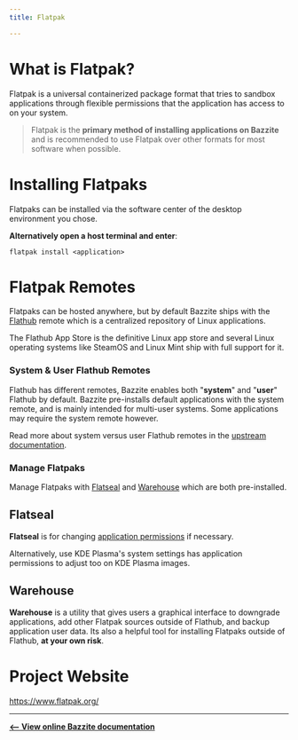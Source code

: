 ```yaml
---
title: Flatpak

---
```


# What is Flatpak?

Flatpak is a universal containerized package format that tries to sandbox applications through flexible permissions that the application has access to on your system.  

> Flatpak is the **primary method of installing applications on Bazzite** and is recommended to use Flatpak over other formats for most software when possible.

# Installing Flatpaks

Flatpaks can be installed via the software center of the desktop environment you chose.

**Alternatively open a host terminal and enter**:
```
flatpak install <application>
```

# Flatpak Remotes

Flatpaks can be hosted anywhere, but by default Bazzite ships with the [Flathub](https://flathub.org/) remote which is a centralized repository of Linux applications.

The Flathub App Store is the definitive Linux app store and several Linux operating systems like SteamOS and Linux Mint ship with full support for it.

### System & User Flathub Remotes

Flathub has different remotes, Bazzite enables both "**system**" and "**user**" Flathub by default.  Bazzite pre-installs default applications with the system remote, and is mainly intended for multi-user systems.  Some applications may require the system remote however.

Read more about system versus user Flathub remotes in the [upstream documentation](https://docs.flathub.org/docs/for-users/user-vs-system-install/).

### Manage Flatpaks

Manage Flatpaks with [Flatseal](https://github.com/tchx84/Flatseal) and [Warehouse](https://github.com/flattool/warehouse) which are both pre-installed.

## Flatseal

**Flatseal** is for changing [application permissions](https://github.com/tchx84/Flatseal/blob/92e675e5ad2129f2aabf324261570eef442494f6/DOCUMENTATION.md) if necessary.

Alternatively, use KDE Plasma's system settings has application permissions to adjust too on KDE Plasma images.

## Warehouse

**Warehouse** is a utility that gives users a graphical interface to downgrade applications, add other Flatpak sources outside of Flathub, and backup application user data.  Its also a helpful tool for installing Flatpaks outside of Flathub, **at your own risk**.


# Project Website

<https://www.flatpak.org/>

<hr>


[**<-- View online Bazzite documentation**](https://universal-blue.discourse.group/docs?topic=2636)